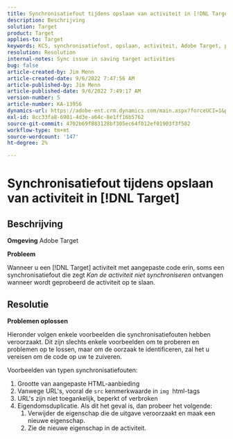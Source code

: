 ```yaml
---
title: Synchronisatiefout tijdens opslaan van activiteit in [!DNL Target]
description: Beschrijving
solution: Target
product: Target
applies-to: Target
keywords: KCS, synchronisatiefout, opslaan, activiteit, Adobe Target, problemen oplossen
resolution: Resolution
internal-notes: Sync issue in saving target activities
bug: false
article-created-by: Jim Menn
article-created-date: 9/6/2022 7:47:56 AM
article-published-by: Jim Menn
article-published-date: 9/6/2022 7:49:17 AM
version-number: 5
article-number: KA-13956
dynamics-url: https://adobe-ent.crm.dynamics.com/main.aspx?forceUCI=1&pagetype=entityrecord&etn=knowledgearticle&id=e765de36-b82d-ed11-9db1-0022480866ad
exl-id: 8cc33fa8-6901-4d3e-a64c-8e1ff16b5762
source-git-commit: 4702b69f883128bf305ec64f012ef01903f3f582
workflow-type: tm+mt
source-wordcount: '147'
ht-degree: 2%

---
```


# Synchronisatiefout tijdens opslaan van activiteit in [!DNL Target]

## Beschrijving


<b>Omgeving</b>
Adobe Target

<b>Probleem</b>

Wanneer u een [!DNL Target] activiteit met aangepaste code erin, soms een synchronisatiefout die zegt *Kan de activiteit niet synchroniseren* ontvangen wanneer wordt geprobeerd de activiteit op te slaan.


## Resolutie


<b>Problemen oplossen</b>

Hieronder volgen enkele voorbeelden die synchronisatiefouten hebben veroorzaakt.
Dit zijn slechts enkele voorbeelden om te proberen en problemen op te lossen, maar om de oorzaak te identificeren, zal het u vereisen om de code op uw te zuiveren.

Voorbeelden van typen synchronisatiefouten:

1. Grootte van aangepaste HTML-aanbieding
2. Vanwege URL&#39;s, vooral de `src` kenmerkwaarde in `img`  html-tags
3. URL&#39;s zijn niet toegankelijk, beperkt of verbroken
4. Eigendomsduplicatie. Als dit het geval is, dan probeer het volgende:
   1. Verwijder de eigenschap die de uitgave veroorzaakt en maak een nieuwe eigenschap.
   2. Zie de nieuwe eigenschap in de activiteit.
